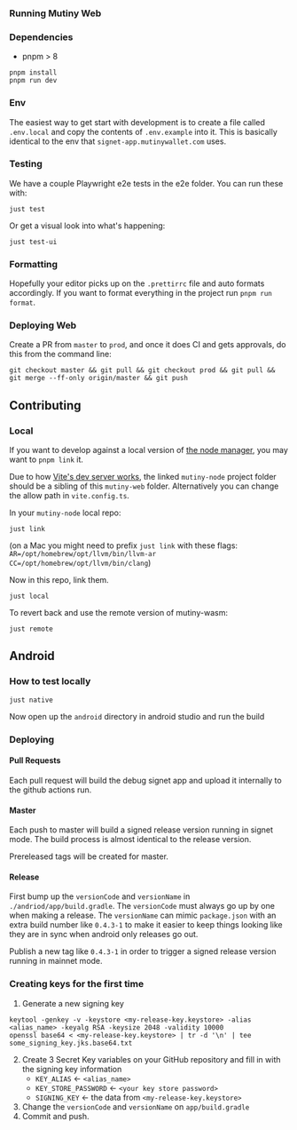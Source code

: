 ### Running Mutiny Web

### Dependencies

- pnpm > 8

```
pnpm install
pnpm run dev
```

### Env

The easiest way to get start with development is to create a file called `.env.local` and copy the contents of `.env.example` into it. This is basically identical to the env that `signet-app.mutinywallet.com` uses.

### Testing

We have a couple Playwright e2e tests in the e2e folder. You can run these with:

```
just test
```

Or get a visual look into what's happening:

```
just test-ui
```

### Formatting

Hopefully your editor picks up on the `.prettirrc` file and auto formats accordingly. If you want to format everything in the project run `pnpm run format`.

### Deploying Web

Create a PR from `master` to `prod`, and once it does CI and gets approvals, do this from the command line: 

```
git checkout master && git pull && git checkout prod && git pull && git merge --ff-only origin/master && git push
```

## Contributing

### Local

If you want to develop against a local version of [the node manager](https://github.com/MutinyWallet/mutiny-node), you may want to `pnpm link` it.

Due to how [Vite's dev server works](https://vitejs.dev/config/server-options.html#server-fs-allow), the linked `mutiny-node` project folder should be a sibling of this `mutiny-web` folder. Alternatively you can change the allow path in `vite.config.ts`.

In your `mutiny-node` local repo:

```
just link
```

(on a Mac you might need to prefix `just link` with these flags: `AR=/opt/homebrew/opt/llvm/bin/llvm-ar CC=/opt/homebrew/opt/llvm/bin/clang`)

Now in this repo, link them.

```
just local
```

To revert back and use the remote version of mutiny-wasm:

```
just remote
```

## Android

### How to test locally

```
just native
```

Now open up the `android` directory in android studio and run the build

### Deploying

#### Pull Requests

Each pull request will build the debug signet app and upload it internally to the github actions run.

#### Master

Each push to master will build a signed release version running in signet mode. The build process is almost identical to the release version.

Prereleased tags will be created for master.

#### Release

First bump up the `versionCode` and `versionName` in `./andriod/app/build.gradle`. The `versionCode` must always go up by one when making a release. The `versionName` can mimic `package.json` with an extra build number like `0.4.3-1` to make it easier to keep things looking like they are in sync when android only releases go out.

Publish a new tag like `0.4.3-1` in order to trigger a signed release version running in mainnet mode.

### Creating keys for the first time

1. Generate a new signing key
```
keytool -genkey -v -keystore <my-release-key.keystore> -alias <alias_name> -keyalg RSA -keysize 2048 -validity 10000
openssl base64 < <my-release-key.keystore> | tr -d '\n' | tee some_signing_key.jks.base64.txt
```
2. Create 3 Secret Key variables on your GitHub repository and fill in with the signing key information
    - `KEY_ALIAS` <- `<alias_name>`
    - `KEY_STORE_PASSWORD` <- `<your key store password>`
    - `SIGNING_KEY` <- the data from `<my-release-key.keystore>`
3. Change the `versionCode` and `versionName` on `app/build.gradle`
4. Commit and push.
